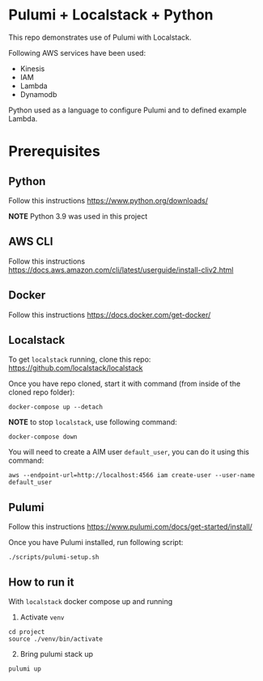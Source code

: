# Pulumi + Localstack + Python

This repo demonstrates use of Pulumi with Localstack. 

Following AWS services have been used:
- Kinesis
- IAM
- Lambda
- Dynamodb

Python used as a language to configure Pulumi and to defined example Lambda.

# Prerequisites

## Python

Follow this instructions https://www.python.org/downloads/

**NOTE** Python 3.9 was used in this project

## AWS CLI

Follow this instructions https://docs.aws.amazon.com/cli/latest/userguide/install-cliv2.html 

## Docker

Follow this instructions https://docs.docker.com/get-docker/

## Localstack

To get `localstack` running, clone this repo: https://github.com/localstack/localstack

Once you have repo cloned, start it with command (from inside of the cloned repo folder):

```shell
docker-compose up --detach
```

**NOTE** to stop `localstack`, use following command:
```shell
docker-compose down
```

You will need to create a AIM user `default_user`, you can do it using this command:

```shell
aws --endpoint-url=http://localhost:4566 iam create-user --user-name default_user
```

## Pulumi

Follow this instructions https://www.pulumi.com/docs/get-started/install/

Once you have Pulumi installed, run following script:

```shell
./scripts/pulumi-setup.sh
```

## How to run it

With `localstack` docker compose up and running

1. Activate `venv`

```shell
cd project
source ./venv/bin/activate
```

2. Bring  pulumi stack up

```shell
pulumi up
```
